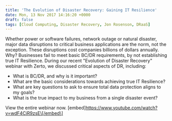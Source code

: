 ```yaml
---
title: 'The Evolution of Disaster Recovery: Gaining IT Resilience'
date: Mon, 13 Nov 2017 14:16:20 +0000
draft: false
tags: [Cloud Computing, Disaster Recovery, Jon Rosenson, DRaaS]
---
```


Whether power or software failures, network outage or natural disaster, major data disruptions to critical business applications are the norm, not the exception. These disruptions cost companies billions of dollars annually. Why? Businesses fail to meet basic BC/DR requirements, by not establishing true IT Resilience. During our recent "Evolution of Disaster Recovery" webinar with Zerto, we discussed critical aspects of DR, including:

*   What is BC/DR, and why is it important?
*   What are the basic considerations towards achieving true IT Resilience?
*   What are key questions to ask to ensure total data protection aligns to my goals?
*   What is the true impact to my business from a single disaster event?

View the entire webinar now. \[embed\]https://www.youtube.com/watch?v=wdF4CiR9zsE\[/embed\]
